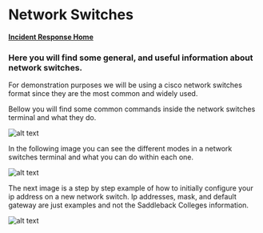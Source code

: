 <!-- This work is licensed under the Creative Commons Attribution-NonCommercial-ShareAlike 4.0 International License. To view a copy of this license, visit http://creativecommons.org/licenses/by-nc-sa/4.0/ or send a letter to Creative Commons, PO Box 1866, Mountain View, CA 94042, USA. -->

# Network Switches

[**Incident Response Home**](../README.md)

### Here you will find some general, and useful information about network switches.

For demonstration purposes we will be using a cisco network switches format since they are the most common and widely used.

Bellow you will find some common commands inside the network switches terminal and what they do.

![alt text](https://i.gyazo.com/ea41763e70c43041b374203c5f562637.png)

In the following image you can see the different modes in a network switches terminal and what you can do within each one.

![alt text](https://i.gyazo.com/7feea32d2a59c10d41df2851dea6c969.png)

The next image is a step by step example of how to initially configure your ip address on a new network switch. Ip addresses, mask, and default gateway are just examples and not the Saddleback Colleges information.

![alt text](https://i.gyazo.com/2ae65bb608d0c54da19c0454185b0869.png)
